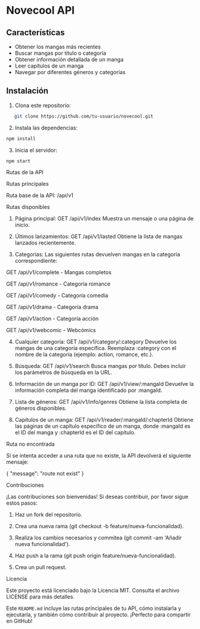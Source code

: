 
# Novecool API


## Características

- Obtener los mangas más recientes
- Buscar mangas por título o categoría
- Obtener información detallada de un manga
- Leer capítulos de un manga
- Navegar por diferentes géneros y categorías

## Instalación

1. Clona este repositorio:
```bash
   git clone https://github.com/tu-usuario/novecool.git
```
2. Instala las dependencias:

```bash
npm install
```

3. Inicia el servidor:
```bash
npm start
```


Rutas de la API

Rutas principales

Ruta base de la API: /api/v1


Rutas disponibles

1. Página principal:
GET /api/v1/index
Muestra un mensaje o una página de inicio.


2. Últimos lanzamientos:
GET /api/v1/lasted
Obtiene la lista de mangas lanzados recientemente.


3. Categorías:
Las siguientes rutas devuelven mangas en la categoría correspondiente:

GET /api/v1/complete - Mangas completos

GET /api/v1/romance - Categoría romance

GET /api/v1/comedy - Categoría comedia

GET /api/v1/drama - Categoría drama

GET /api/v1/action - Categoría acción

GET /api/v1/webcomic - Webcómics



4. Cualquier categoría:
GET /api/v1/category/:category
Devuelve los mangas de una categoría específica. Reemplaza :category con el nombre de la categoría (ejemplo: action, romance, etc.).


5. Búsqueda:
GET /api/v1/search
Busca mangas por título. Debes incluir los parámetros de búsqueda en la URL.


6. Información de un manga por ID:
GET /api/v1/view/:mangaId
Devuelve la información completa del manga identificado por :mangaId.


7. Lista de géneros:
GET /api/v1/info/genres
Obtiene la lista completa de géneros disponibles.


8. Capítulos de un manga:
GET /api/v1/reader/:mangaId/:chapterId
Obtiene las páginas de un capítulo específico de un manga, donde :mangaId es el ID del manga y :chapterId es el ID del capítulo.



Ruta no encontrada

Si se intenta acceder a una ruta que no existe, la API devolverá el siguiente mensaje:

{
    "message": "route not exist"
}


Contribuciones

¡Las contribuciones son bienvenidas! Si deseas contribuir, por favor sigue estos pasos:

1. Haz un fork del repositorio.


2. Crea una nueva rama (git checkout -b feature/nueva-funcionalidad).


3. Realiza los cambios necesarios y commitea (git commit -am 'Añadir nueva funcionalidad').


4. Haz push a la rama (git push origin feature/nueva-funcionalidad).


5. Crea un pull request.



Licencia

Este proyecto está licenciado bajo la Licencia MIT. Consulta el archivo LICENSE para más detalles.

Este `README.md` incluye las rutas principales de tu API, cómo instalarla y ejecutarla, y también cómo contribuir al proyecto. ¡Perfecto para compartir en GitHub!

